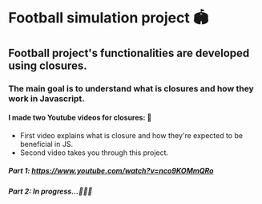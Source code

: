 # Football simulation project 🏟
## Football project's functionalities are developed using closures.
### The main goal is to understand what is closures and how they work in Javascript. 
#### I made two Youtube videos for closures: 🎥
  - First video explains what is closure and how they're expected to be beneficial in JS.
  - Second video takes you through this project.
##### Part 1: https://www.youtube.com/watch?v=nco9KOMmQRo
##### Part 2: In progress...🔨🤩🔥
